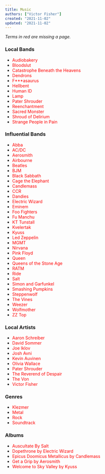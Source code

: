 ```yaml
---
title: Music
authors: ["Victor Fisher"]
created: "2021-11-02"
updated: "2021-11-02"
---
```


*Terms in red are  missing a page.*

### Local Bands
* <span style="color: red">Audiobakery</span>
* <span style="color: red">Bloodslut</span>
* <span style="color: red">Catastrophe Beneath the Heavens</span>
* <span style="color: red">Dendrons</span>
* <span style="color: red">F*\*\*asaurus</span>
* <span style="color: red">Hellbent</span>
* <span style="color: red">Human ID</span>
* <span style="color: red">Lamp</span>
* <span style="color: red">Pater Shrouder</span>
* <span style="color: red">Reenchantment</span>
* <span style="color: red">Sacred Monster</span>
* <span style="color: red">Shroud of Delirium</span>
* <span style="color: red">Strange People in Pain</span>

### Influential Bands
* <span style="color: red">Abba</span>
* <span style="color: red">AC/DC</span>
* <span style="color: red">Aerosmith</span>
* <span style="color: red">Airbourne</span>
* <span style="color: red">Beatles</span>
* <span style="color: red">BJM</span>
* <span style="color: red">Black Sabbath</span>
* <span style="color: red">Cage the Elephant</span>
* <span style="color: red">Candlemass</span>
* <span style="color: red">CCR</span>
* <span style="color: red">Dandies</span>
* <span style="color: red">Electric Wizard</span>
* <span style="color: red">Eminem</span>
* <span style="color: red">Foo Fighters</span>
* <span style="color: red">Fu Manchu</span>
* <span style="color: red">KT Tunstall</span>
* <span style="color: red">Kvelertak</span>
* <span style="color: red">Kyuss</span>
* <span style="color: red">Led Zeppelin</span>
* <span style="color: red">MGMT</span>
* <span style="color: red">Nirvana</span>
* <span style="color: red">Pink Floyd</span>
* <span style="color: red">Queen</span>
* <span style="color: red">Queens of the Stone Age</span>
* <span style="color: red">RATM</span>
* <span style="color: red">Ride</span>
* <span style="color: red">Salt</span>
* <span style="color: red">Simon and Garfunkel</span>
* <span style="color: red">Smashing Pumpkins</span>
* <span style="color: red">Steppenwolf</span>
* <span style="color: red">The Vines</span>
* <span style="color: red">Weezer</span>
* <span style="color: red">Wolfmother</span>
* <span style="color: red">ZZ Top</span>

### Local Artists
* <span style="color: red">Aaron Schreiber</span>
* <span style="color: red">David Sommer</span>
* <span style="color: red">Joe Iklov</span>
* <span style="color: red">Josh Avni</span>
* <span style="color: red">Kevin Auvinen</span>
* <span style="color: red">Olivia Wallace</span>
* <span style="color: red">Pater Shrouder</span>
* <span style="color: red">The Reverend of Despair</span>
* <span style="color: red">The Von</span>
* <span style="color: red">Victor Fisher</span>

### Genres

* <span style="color: red">Klezmer</span>
* <span style="color: red">Metal</span>
* <span style="color: red">Rock</span>
* <span style="color: red">Soundtrack</span>

### Albums

* <span style="color: red">Auscultate By Salt</span>
* <span style="color: red">Dopethrone by Electric Wizard</span>
* <span style="color: red">Epicus Doomicus Metallicus by Candlemass</span>
* <span style="color: red">Get a Grip by Aerosmith</span>
* <span style="color: red">Welcome to Sky Valley by Kyuss</span>
